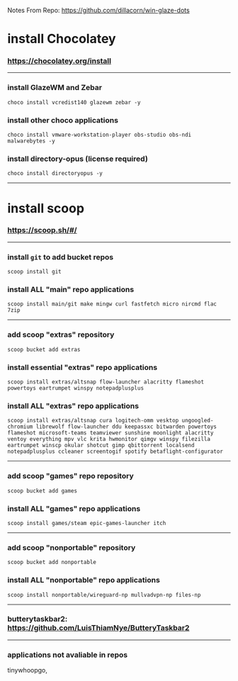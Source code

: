 Notes From Repo: https://github.com/dillacorn/win-glaze-dots

# install Chocolatey
### https://chocolatey.org/install

---

### install GlazeWM and Zebar
```choco_install
choco install vcredist140 glazewm zebar -y
```

### install other choco applications
```choco_install
choco install vmware-workstation-player obs-studio obs-ndi malwarebytes -y
```

### install directory-opus (license required) 
```choco_install
choco install directoryopus -y
```

---

# install scoop
### https://scoop.sh/#/

---

### install `git` to add bucket repos
```scoop_install_git
scoop install git
```

### install ALL "main" repo applications
```scoop_install
scoop install main/git make mingw curl fastfetch micro nircmd flac 7zip
```

---

### add scoop "extras" repository
```scoop_add_extras
scoop bucket add extras
```

### install essential "extras" repo applications
```scoop_install
scoop install extras/altsnap flow-launcher alacritty flameshot powertoys eartrumpet winspy notepadplusplus
```

### install ALL "extras" repo applications
```scoop_install
scoop install extras/altsnap cura logitech-omm vesktop ungoogled-chromium librewolf flow-launcher ddu keepassxc bitwarden powertoys flameshot microsoft-teams teamviewer sunshine moonlight alacritty ventoy everything mpv vlc krita hwmonitor qimgv winspy filezilla eartrumpet winscp okular shotcut gimp qbittorrent localsend notepadplusplus ccleaner screentogif spotify betaflight-configurator
```

---

### add scoop "games" repo repository
```scoop_add_games
scoop bucket add games
```

### install ALL "games" repo applications
```
scoop install games/steam epic-games-launcher itch
```

---

### add scoop "nonportable" repository
```scoop_add_nonportable
scoop bucket add nonportable
```

### install ALL "nonportable" repo applications
```
scoop install nonportable/wireguard-np mullvadvpn-np files-np
```

---

### butterytaskbar2: https://github.com/LuisThiamNye/ButteryTaskbar2

---

### applications not avaliable in repos
tinywhoopgo, 
